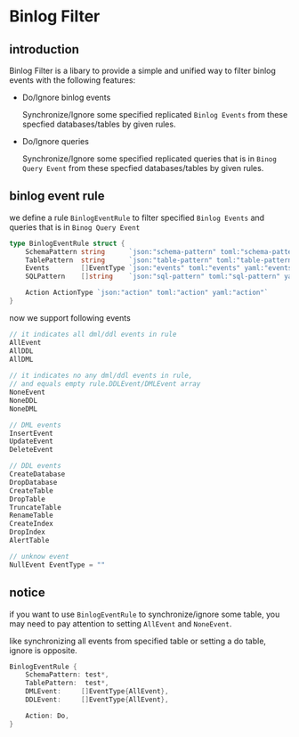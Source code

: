 # Binlog Filter

## introduction

Binlog Filter is a libary to provide a simple and unified way to filter binlog events with the following features:

- Do/Ignore binlog events
    
    Synchronize/Ignore some specified replicated `Binlog Events` from these specfied databases/tables by given rules.

- Do/Ignore queries

    Synchronize/Ignore some specified replicated queries that is in `Binog Query Event` from these specfied databases/tables by given rules.

## binlog event rule

we define a rule `BinlogEventRule` to filter specified `Binlog Events` and queries that is in `Binog Query Event`

```go
type BinlogEventRule struct {
	SchemaPattern string      `json:"schema-pattern" toml:"schema-pattern" yaml:"schema-pattern"`
	TablePattern  string      `json:"table-pattern" toml:"table-pattern" yaml:"table-pattern"`
	Events        []EventType `json:"events" toml:"events" yaml:"events"`
	SQLPattern    []string    `json:"sql-pattern" toml:"sql-pattern" yaml:"sql-pattern"` // regular expression

	Action ActionType `json:"action" toml:"action" yaml:"action"`
}

```

now we support following events 

``` go
// it indicates all dml/ddl events in rule
AllEvent
AllDDL
AllDML
    
// it indicates no any dml/ddl events in rule,
// and equals empty rule.DDLEvent/DMLEvent array
NoneEvent
NoneDDL
NoneDML

// DML events
InsertEvent
UpdateEvent
DeleteEvent

// DDL events
CreateDatabase
DropDatabase
CreateTable
DropTable
TruncateTable
RenameTable
CreateIndex
DropIndex
AlertTable

// unknow event
NullEvent EventType = ""
```

## notice
if you want to use `BinlogEventRule` to synchronize/ignore some table, you may need to pay attention to setting `AllEvent` and `NoneEvent`.

like synchronizing all events from specified table or setting a do table, ignore is opposite.
``` go
BinlogEventRule {
	SchemaPattern: test*,
	TablePattern:  test*,
	DMLEvent:     []EventType{AllEvent},               
	DDLEvent:     []EventType{AllEvent},

    Action: Do,
}
```